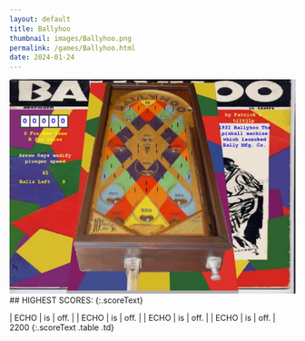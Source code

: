```yaml
---
layout: default
title: Ballyhoo
thumbnail: images/Ballyhoo.png
permalink: /games/Ballyhoo.html
date: 2024-01-24
---
```


<img src="../images/Ballyhoo.png" class="gameThumbnail img-fluid mx-auto align-middle">
## HIGHEST SCORES:
{:.scoreText}

| ECHO | is | off. | 
| ECHO | is | off. | 
| ECHO | is | off. | 
| ECHO | is | off. | 
2200 
{:.scoreText .table .td}
